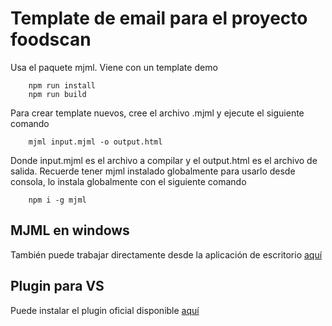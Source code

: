 # Template de email para el proyecto foodscan

Usa el paquete mjml. Viene con un template demo
````
    npm run install
    npm run build
````

Para crear template nuevos, cree el archivo .mjml y ejecute el siguiente comando
```
    mjml input.mjml -o output.html
```

Donde input.mjml es el archivo a compilar y el output.html es el archivo de salida. Recuerde tener mjml instalado globalmente para usarlo desde consola, lo instala globalmente con el siguiente comando
```
    npm i -g mjml
```



## MJML en windows

También puede trabajar directamente desde la aplicación de escritorio [aquí](https://mjmlio.github.io/mjml-app/)


## Plugin para VS

Puede instalar el plugin oficial disponible [aquí](https://github.com/mjmlio/vscode-mjml)